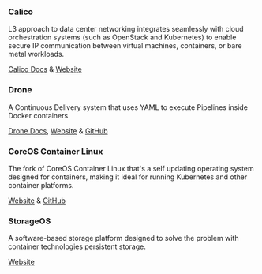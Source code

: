 <!-- <meta>
{
    "title":"Other Tools",
    "slug":"other tools",
    "description":"Other Container Management Tools",
    "author":"Mo Lawler",
    "github":"usrdev",
    "date": "2019/12/19",
    "tag":["Devops", "Integrations", "Containers", "Container Management"]
}
</meta> -->

### Calico  

L3 approach to data center networking integrates seamlessly with cloud orchestration systems (such as OpenStack and Kubernetes) to enable secure IP communication between virtual machines, containers, or bare metal workloads.

[Calico Docs](http://docs.projectcalico.org/v2.0/introduction/) & 
[Website](http://www.projectcalico.org/)

### Drone

A Continuous Delivery system that uses YAML to execute Pipelines inside Docker containers.

[Drone Docs](http://docs.drone.io/installation/), 
[Website](http://try.drone.io/) & 
[GitHub](https://github.com/drone/drone)

### CoreOS Container Linux

The fork of CoreOS Container Linux that's a self updating operating system designed for containers, making it ideal for running Kubernetes and other container platforms.

[Website](https://www.flatcar-linux.org/) & 
[GitHub](https://github.com/flatcar-linux)

### StorageOS

 A software-based storage platform designed to solve the problem with container technologies persistent storage.

[Website](hhttps://storageos.com/)